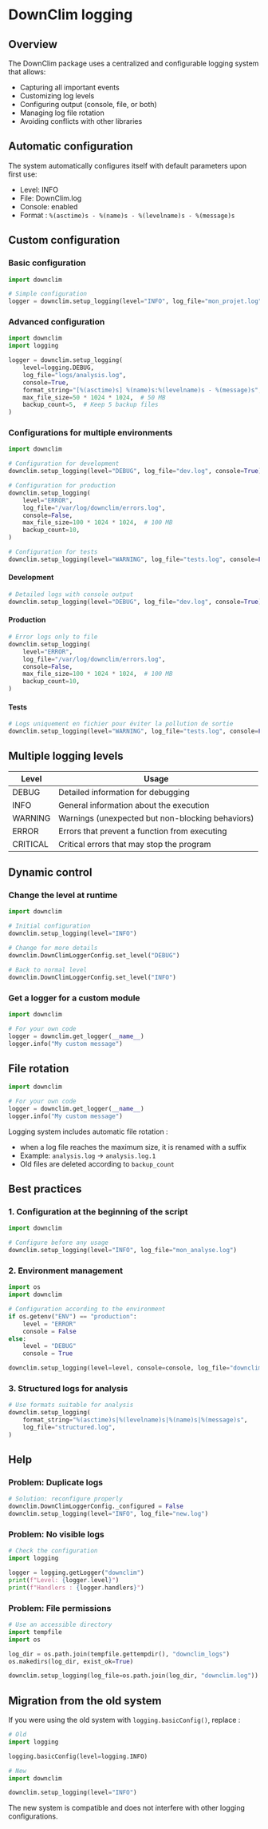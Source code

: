 # DownClim logging

## Overview

The DownClim package uses a centralized and configurable logging system that
allows:

- Capturing all important events
- Customizing log levels
- Configuring output (console, file, or both)
- Managing log file rotation
- Avoiding conflicts with other libraries

## Automatic configuration

The system automatically configures itself with default parameters upon first
use:

- Level: INFO
- File: DownClim.log
- Console: enabled
- Format : `%(asctime)s - %(name)s - %(levelname)s - %(message)s`

## Custom configuration

### Basic configuration

```python
import downclim

# Simple configuration
logger = downclim.setup_logging(level="INFO", log_file="mon_projet.log", console=True)
```

### Advanced configuration

```python
import downclim
import logging

logger = downclim.setup_logging(
    level=logging.DEBUG,
    log_file="logs/analysis.log",
    console=True,
    format_string="[%(asctime)s] %(name)s:%(levelname)s - %(message)s",
    max_file_size=50 * 1024 * 1024,  # 50 MB
    backup_count=5,  # Keep 5 backup files
)
```

### Configurations for multiple environments

```python
import downclim

# Configuration for development
downclim.setup_logging(level="DEBUG", log_file="dev.log", console=True)

# Configuration for production
downclim.setup_logging(
    level="ERROR",
    log_file="/var/log/downclim/errors.log",
    console=False,
    max_file_size=100 * 1024 * 1024,  # 100 MB
    backup_count=10,
)

# Configuration for tests
downclim.setup_logging(level="WARNING", log_file="tests.log", console=False)
```

#### Development

```python
# Detailed logs with console output
downclim.setup_logging(level="DEBUG", log_file="dev.log", console=True)
```

#### Production

```python
# Error logs only to file
downclim.setup_logging(
    level="ERROR",
    log_file="/var/log/downclim/errors.log",
    console=False,
    max_file_size=100 * 1024 * 1024,  # 100 MB
    backup_count=10,
)
```

#### Tests

```python
# Logs uniquement en fichier pour éviter la pollution de sortie
downclim.setup_logging(level="WARNING", log_file="tests.log", console=False)
```

## Multiple logging levels

| Level    | Usage                                            |
| -------- | ------------------------------------------------ |
| DEBUG    | Detailed information for debugging               |
| INFO     | General information about the execution          |
| WARNING  | Warnings (unexpected but non-blocking behaviors) |
| ERROR    | Errors that prevent a function from executing    |
| CRITICAL | Critical errors that may stop the program        |

## Dynamic control

### Change the level at runtime

```python
import downclim

# Initial configuration
downclim.setup_logging(level="INFO")

# Change for more details
downclim.DownClimLoggerConfig.set_level("DEBUG")

# Back to normal level
downclim.DownClimLoggerConfig.set_level("INFO")
```

### Get a logger for a custom module

```python
import downclim

# For your own code
logger = downclim.get_logger(__name__)
logger.info("My custom message")
```

## File rotation

```python
import downclim

# For your own code
logger = downclim.get_logger(__name__)
logger.info("My custom message")
```

Logging system includes automatic file rotation :

- when a log file reaches the maximum size, it is renamed with a suffix
- Example: `analysis.log` → `analysis.log.1`
- Old files are deleted according to `backup_count`

## Best practices

### 1. Configuration at the beginning of the script

```python
import downclim

# Configure before any usage
downclim.setup_logging(level="INFO", log_file="mon_analyse.log")
```

### 2. Environment management

```python
import os
import downclim

# Configuration according to the environment
if os.getenv("ENV") == "production":
    level = "ERROR"
    console = False
else:
    level = "DEBUG"
    console = True

downclim.setup_logging(level=level, console=console, log_file="downclim.log")
```

### 3. Structured logs for analysis

```python
# Use formats suitable for analysis
downclim.setup_logging(
    format_string="%(asctime)s|%(levelname)s|%(name)s|%(message)s",
    log_file="structured.log",
)
```

## Help

### Problem: Duplicate logs

```python
# Solution: reconfigure properly
downclim.DownClimLoggerConfig._configured = False
downclim.setup_logging(level="INFO", log_file="new.log")
```

### Problem: No visible logs

```python
# Check the configuration
import logging

logger = logging.getLogger("downclim")
print(f"Level: {logger.level}")
print(f"Handlers : {logger.handlers}")
```

### Problem: File permissions

```python
# Use an accessible directory
import tempfile
import os

log_dir = os.path.join(tempfile.gettempdir(), "downclim_logs")
os.makedirs(log_dir, exist_ok=True)

downclim.setup_logging(log_file=os.path.join(log_dir, "downclim.log"))
```

## Migration from the old system

If you were using the old system with `logging.basicConfig()`, replace :

```python
# Old
import logging

logging.basicConfig(level=logging.INFO)

# New
import downclim

downclim.setup_logging(level="INFO")
```

The new system is compatible and does not interfere with other logging
configurations.
